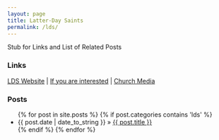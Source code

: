 ```yaml
---
layout: page
title: Latter-Day Saints
permalink: /lds/
---
```


Stub for Links and List of Related Posts

### Links
[LDS Website](https://www.lds.org/) | [If you are interested](http://www.mormon.org/) | [Church Media](http://www.mormonchannel.org/)

### Posts
<ul class="posts">
{% for post in site.posts %}
    {% if post.categories contains 'lds' %}
        <li><span>{{ post.date | date_to_string }}</span> &raquo; <a href="{{ BASE_PATH }}{{ post.url }}">{{ post.title }}</a></li>
    {% endif %}
{% endfor %}
</ul>
